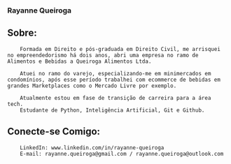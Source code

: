 ### Rayanne Queiroga

## Sobre:

        Formada em Direito e pós-graduada em Direito Civil, me arrisquei no empreendedorismo há dois anos, abri uma empresa no ramo de Alimentos e Bebidas a Queiroga Alimentos Ltda.

        Atuei no ramo do varejo, especializando-me em minimercados em condomínios, após esse período trabalhei com ecommerce de bebidas em grandes Marketplaces como o Mercado Livre por exemplo.

        Atualmente estou em fase de transição de carreira para a área tech.
        Estudante de Python, Inteligência Artificial, Git e Github.

## Conecte-se Comigo:

        LinkedIn: www.linkedin.com/in/rayanne-queiroga
        E-mail: rayanne.queiroga@gmail.com / rayanne.queiroga@outlook.com
 
